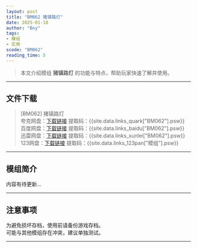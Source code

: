 ```yaml
---
layout: post
title: "BM062 猪镇路灯"
date: 2025-01-10
author: "Bny"
tags: 
- 模组
- 实用
scode: "BM062"
reading_time: 5
---
```


> 本文介绍模组 **猪镇路灯** 的功能与特点，帮助玩家快速了解并使用。

---

## 文件下载

> [BM062] 猪镇路灯  
夸克网盘：[下载链接]({{site.data.links_quark["BM062"].url}}) 提取码：{{site.data.links_quark["BM062"].psw}}  
百度网盘：[下载链接]({{site.data.links_baidu["BM062"].url}}) 提取码：{{site.data.links_baidu["BM062"].psw}}  
迅雷网盘：[下载链接]({{site.data.links_xunlei["BM062"].url}}) 提取码：{{site.data.links_xunlei["BM062"].psw}}  
123网盘：[下载链接]({{site.data.links_123pan["模组"].url}}) 提取码：{{site.data.links_123pan["模组"].psw}}  

---

## 模组简介

>  
内容有待更新...  

---

## 注意事项

>  
为避免损坏存档，使用前请备份游戏存档。  
可能与其他模组存在冲突，建议单独测试。  

---

